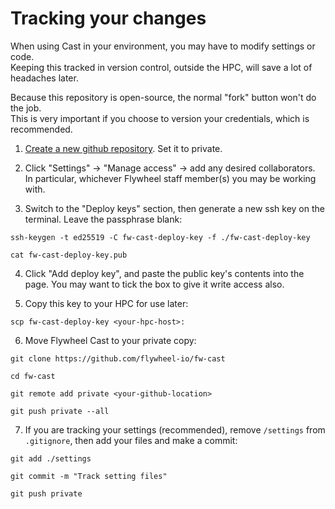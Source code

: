 # Tracking your changes

When using Cast in your environment, you may have to modify settings or code.<br/>
Keeping this tracked in version control, outside the HPC, will save a lot of headaches later.

Because this repository is open-source, the normal "fork" button won't do the job. <br/>
This is very important if you choose to version your credentials, which is recommended.

1. [Create a new github repository](https://github.com/new). Set it to private.

2. Click "Settings" -> "Manage access" -> add any desired collaborators.<br/>
In particular, whichever Flywheel staff member(s) you may be working with.

3. Switch to the "Deploy keys" section, then generate a new ssh key on the terminal. Leave the passphrase blank:

```
ssh-keygen -t ed25519 -C fw-cast-deploy-key -f ./fw-cast-deploy-key

cat fw-cast-deploy-key.pub
```

4. Click "Add deploy key", and paste the public key's contents into the page. You may want to tick the box to give it write access also.

5. Copy this key to your HPC for use later:

```
scp fw-cast-deploy-key <your-hpc-host>:
```

6. Move Flywheel Cast to your private copy:

```
git clone https://github.com/flywheel-io/fw-cast

cd fw-cast

git remote add private <your-github-location>

git push private --all
```

7. If you are tracking your settings (recommended), remove `/settings` from `.gitignore`, then add your files and make a commit:

```
git add ./settings

git commit -m "Track setting files"

git push private
```
